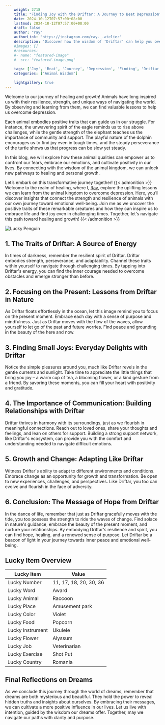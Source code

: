 ```yaml
---
    weight: 2718
    title: "Finding Joy with the Driftar: A Journey to Beat Depression"  # Assuming 'title' column exists
    date: 2024-10-12T07:57:00+08:00
    lastmod: 2024-10-12T07:57:00+08:00
    draft: false
    author: "ray"
    authorLink: "https://instagram.com/ray._.atelier"
    description: "Discover how the wisdom of 'Driftar' can help you overcome depression and find joy in your life journey."
    #images: []
    #resources:
    #- name: "featured-image"
    #  src: "featured-image.png"
    
    tags: ['Joy', 'Beat', 'Journey', 'Depression', 'Finding', 'Driftar']
    categories: ["Animal Wisdom"]
    
    lightgallery: true
---
```

    
Welcome to our journey of healing and growth! Animals have long inspired us with their resilience, strength, and unique ways of navigating the world. By observing and learning from them, we can find valuable lessons to help us overcome depression.

Each animal embodies positive traits that can guide us in our struggle. For instance, the unwavering spirit of the eagle reminds us to rise above challenges, while the gentle strength of the elephant teaches us the importance of community and support. The playful nature of the dolphin encourages us to find joy even in tough times, and the steady perseverance of the turtle shows us that progress can be slow yet steady.

In this blog, we will explore how these animal qualities can empower us to confront our fears, embrace our emotions, and cultivate positivity in our lives. By connecting with the wisdom of the animal kingdom, we can unlock new pathways to healing and personal growth.

Let’s embark on this transformative journey together!
{{< admonition >}}
Welcome to the realm of healing, where I, [Ray](https://instagram.com/ray._.atelier), explore the uplifting lessons we can learn from the animal kingdom to overcome depression. Here, you’ll discover insights that connect the strength and resilience of animals with our own journey toward emotional well-being. Join me as we uncover the positive traits of these remarkable creatures and how they can inspire us to embrace life and find joy even in challenging times. Together, let's navigate this path toward healing and growth!
{{< /admonition >}}

![Lucky Penguin](https://cdn.pixabay.com/photo/2024/09/07/02/34/penguins-9028827_1280.jpg "Lucky Penguin")

## 1. The Traits of Driftar: A Source of Energy
In times of darkness, remember the resilient spirit of Driftar. Driftar embodies strength, perseverance, and adaptability. Channel these traits within yourself to navigate through challenging times. By tapping into Driftar's energy, you can find the inner courage needed to overcome obstacles and emerge stronger than before.

## 2. Focusing on the Present: Lessons from Driftar in Nature
As Driftar floats effortlessly in the ocean, let this image remind you to focus on the present moment. Embrace each day with a sense of purpose and mindfulness. Just as Driftar moves with the flow of the waves, allow yourself to let go of the past and future worries. Find peace and grounding in the beauty of the here and now.

## 3. Finding Small Joys: Everyday Delights with Driftar
Notice the simple pleasures around you, much like Driftar revels in the gentle currents and sunlight. Take time to appreciate the little things that bring you joy – a warm cup of tea, a blooming flower, or a kind gesture from a friend. By savoring these moments, you can fill your heart with positivity and gratitude.

## 4. The Importance of Communication: Building Relationships with Driftar
Driftar thrives in harmony with its surroundings, just as we flourish in meaningful connections. Reach out to loved ones, share your thoughts and feelings, and lean on others for support. Building a strong support network, like Driftar's ecosystem, can provide you with the comfort and understanding needed to navigate difficult emotions.

## 5. Growth and Change: Adapting Like Driftar
Witness Driftar's ability to adapt to different environments and conditions. Embrace change as an opportunity for growth and transformation. Be open to new experiences, challenges, and perspectives. Like Driftar, you too can evolve and flourish in the face of adversity.

## 6. Conclusion: The Message of Hope from Driftar
In the dance of life, remember that just as Driftar gracefully moves with the tide, you too possess the strength to ride the waves of change. Find solace in nature's guidance, embrace the beauty of the present moment, and nurture your relationships. By embodying Driftar's resilience and spirit, you can find hope, healing, and a renewed sense of purpose. Let Driftar be a beacon of light in your journey towards inner peace and emotional well-being.


## Lucky Item Overview
| Lucky Item          | Value              |
|---------------|--------------------|
| Lucky Number        | 11, 17, 18, 20, 30, 36  |
| Lucky Word          | Award |
| Lucky Animal        | Raccoon |
| Lucky Place         | Amusement park     |
| Lucky Color         | Violet     |
| Lucky Food          | Popcorn      |
| Lucky Instrument    | Ukulele |
| Lucky Flower        | Alyssum    |
| Lucky Job           | Veterinarian       |
| Lucky Exercise      | Shot Put  |
| Lucky Country       | Romania    |


##  Final Reflections on Dreams

As we conclude this journey through the world of dreams, remember that dreams are both mysterious and beautiful. They hold the power to reveal hidden truths and insights about ourselves. By embracing their messages, we can cultivate a more positive influence in our lives. Let us live with intention, guided by the wisdom our dreams offer. Together, may we navigate our paths with clarity and purpose.
